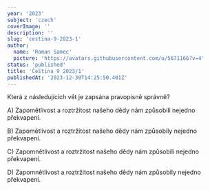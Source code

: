 ```yaml
---
year: '2023'
subject: 'czech'
coverImage: ''
description: ''
slug: 'cestina-9-2023-1'
author:
  name: 'Roman Samec'
  picture: 'https://avatars.githubusercontent.com/u/5671166?v=4'
status: 'published'
title: 'Čeština 9 2023/1'
publishedAt: '2023-12-30T14:25:50.401Z'
---
```


Která z následujících vět je zapsána pravopisně správně? 

A) Zapomětlivost a roztržitost našeho dědy nám způsobili nejedno překvapení. 

B) Zapomětlivost a roztržitost našeho dědy nám způsobily nejedno překvapení. 

C) Zapomnětlivost a roztržitost našeho dědy nám způsobili nejedno překvapení. 

D) Zapomnětlivost a roztržitost našeho dědy nám způsobily nejedno překvapení.